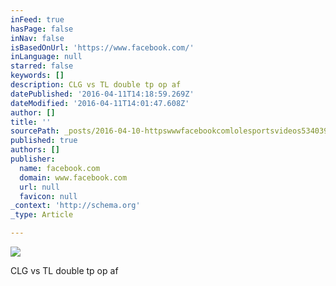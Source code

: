 ```yaml
---
inFeed: true
hasPage: false
inNav: false
isBasedOnUrl: 'https://www.facebook.com/'
inLanguage: null
starred: false
keywords: []
description: CLG vs TL double tp op af
datePublished: '2016-04-11T14:18:59.269Z'
dateModified: '2016-04-11T14:01:47.608Z'
author: []
title: ''
sourcePath: _posts/2016-04-10-httpswwwfacebookcomlolesportsvideos534039620102233.md
published: true
authors: []
publisher:
  name: facebook.com
  domain: www.facebook.com
  url: null
  favicon: null
_context: 'http://schema.org'
_type: Article

---
```

![](https://the-grid-user-content.s3-us-west-2.amazonaws.com/5b99d3e4-8845-4563-9cad-67298d50a9bd.jpg)

CLG vs TL double tp op af
